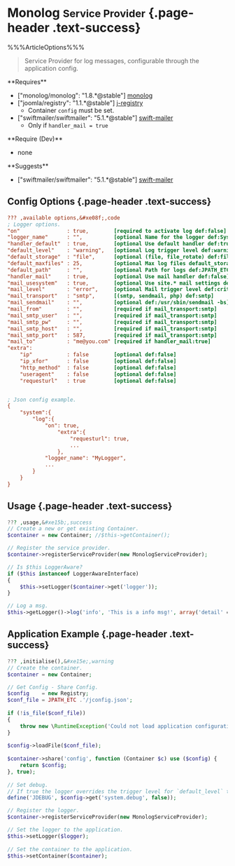 # <span class="text-info" data-icon="&#xe103;" aria-hidden="true"></span> Monolog <small>Service Provider</small> {.page-header .text-success}

%%%ArticleOptions%%%

> Service Provider for log messages, configurable through the application config.

<div id="requires" class="row">
 <div class="col-md-4" markdown="1">
**Requires**

 - ["monolog/monolog": "1.8.*@stable"] [monolog]
 - ["joomla/registry": "1.1.*@stable"] [j-registry]
   - Container `config` must be set.
 - ["swiftmailer/swiftmailer": "5.1.*@stable"] [swift-mailer]
   - Only if `handler_mail = true`
 </div>
 <div class="col-md-4" markdown="1">
**Require (Dev)**

 - none
 </div>
 <div class="col-md-4" markdown="1">
**Suggests**

 - ["swiftmailer/swiftmailer": "5.1.*@stable"] [swift-mailer]
 </div>
</div>


## <span class="text-info" data-icon="&#xe08f;" aria-hidden="true"></span> Config Options {.page-header .text-success}

```ini
??? ,available options,&#xe08f;,code
; Logger options.
"on"               : true,        [required to activate log def:false]
"logger_name"      : "",          [optional Name for the logger def:SysLog]
"handler_default"  : true,        [optional Use default handler def:true]
"default_level"    : "warning",   [optional Log trigger level def:warning]
"default_storage"  : "file",      [optional (file, file_rotate) def:file]
"default_maxfiles" : 25,          [optional Max log files default_storage:file_rotate]
"default_path"     : "",          [optional Path for logs def:JPATH_ETC/logs]
"handler_mail"     : true,        [optional Use mail handler def:false]
"mail_usesystem"   : true,        [optional Use site.* mail settings def:true]
"mail_level"       : "error",     [optional Mail trigger level def:critical]
"mail_transport"   : "smtp",      [(smtp, sendmail, php) def:smtp]
"mail_sendmail"    : "",          [optional def:/usr/sbin/sendmail -bs]
"mail_from"        : "",          [required if mail_transport:smtp]
"mail_smtp_user"   : "",          [required if mail_transport:smtp]
"mail_smtp_pw"     : "",          [required if mail_transport:smtp]
"mail_smtp_host"   : "",          [required if mail_transport:smtp]
"mail_smtp_port"   : 587,         [required if mail_transport:smtp]
"mail_to"          : "me@you.com" [required if handler_mail:true]
"extra":
    "ip"           : false        [optional def:false]
    "ip_xfor"      : false        [optional def:false]
    "http_method"  : false        [optional def:false]
    "useragent"    : false        [optional def:false]
    "requesturl"   : true         [optional def:false]


; Json config example.
{
	"system":{
		"log":{
			"on": true,
				"extra":{
					"requesturl": true,
					...
				},
			"logger_name": "MyLogger",
			...
		}
	}
}
```


## <span class="text-info" data-icon="&#xe15b;" aria-hidden="true"></span> Usage {.page-header .text-success}

```php
??? ,usage,&#xe15b;,success
// Create a new or get existing Container.
$container = new Container; //$this->getContainer();

// Register the service provider.
$container->registerServiceProvider(new MonologServiceProvider);

// Is $this LoggerAware?
if ($this instanceof LoggerAwareInterface)
{
	$this->setLogger($container->get('logger'));
}

// Log a msg.
$this->getLogger()->log('info', 'This is a info msg!', array('detail' => $detail));
```


## <span class="text-info" data-icon="&#xe15e;" aria-hidden="true"></span> Application Example {.page-header .text-success}

```php
??? ,initialise(),&#xe15e;,warning
// Create the container.
$container = new Container;

// Get Config - Share Config.
$config    = new Registry;
$conf_file = JPATH_ETC .'/jconfig.json';
		
if (!is_file($conf_file))
{
    throw new \RuntimeException('Could not load application configuration file.', 500);
}
		
$config->loadFile($conf_file);
		
$container->share('config', function (Container $c) use ($config) {
    return $config;
}, true);
		
// Set debug.
// If true the logger overrides the trigger level for `default_level` to debug.
define('JDEBUG', $config->get('system.debug', false));

// Register the logger.
$container->registerServiceProvider(new MonologServiceProvider);

// Set the logger to the application.
$this->setLogger($logger);
		
// Set the container to the application.
$this->setContainer($container);
```


[monolog]: https://packagist.org/packages/monolog/monolog "Sends your logs to files, sockets, inboxes, databases and various web services"
[j-registry]: https://packagist.org/packages/joomla/registry "Joomla Registry Package"
[swift-mailer]: https://packagist.org/packages/swiftmailer/swiftmailer "Swiftmailer, free feature-rich PHP mailer"

